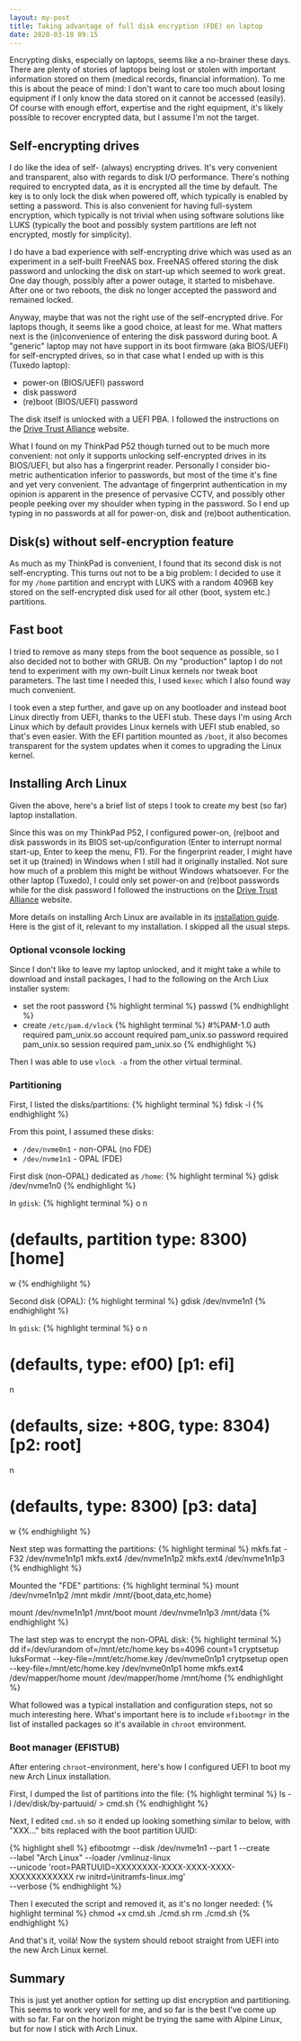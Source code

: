 ```yaml
---
layout: my-post
title: Taking advantage of full disk encryption (FDE) on laptop
date: 2020-03-18 09:15
---
```


Encrypting disks, especially on laptops, seems like a no-brainer these days.
There are plenty of stories of laptops being lost or stolen with important
information stored on them (medical records, financial information).  To me this
is about the peace of mind: I don't want to care too much about losing equipment
if I only know the data stored on it cannot be accessed (easily).  Of course
with enough effort, expertise and the right equipment, it's likely possible to
recover encrypted data, but I assume I'm not the target.

## Self-encrypting drives

I do like the idea of self- (always) encrypting drives.  It's very convenient
and transparent, also with regards to disk I/O performance.  There's nothing
required to encrypted data, as it is encrypted all the time by default.  The key
is to only lock the disk when powered off, which typically is enabled by setting
a password.  This is also convenient for having full-system encryption, which
typically is not trivial when using software solutions like LUKS (typically the
boot and possibly system partitions are left not encrypted, mostly for
simplicity).

I do have a bad experience with self-encrypting drive which was used as an
experiment in a self-built FreeNAS box.  FreeNAS offered storing the disk
password and unlocking the disk on start-up which seemed to work great.  One day
though, possibly after a power outage, it started to misbehave.  After one or
two reboots, the disk no longer accepted the password and remained locked.

Anyway, maybe that was not the right use of the self-encrypted drive.  For
laptops though, it seems like a good choice, at least for me.  What matters next
is the (in)convenience of entering the disk password during boot.  A "generic"
laptop may not have support in its boot firmware (aka BIOS/UEFI) for
self-encrypted drives, so in that case what I ended up with is this (Tuxedo
laptop):

* power-on (BIOS/UEFI) password
* disk password
* (re)boot (BIOS/UEFI) password

The disk itself is unlocked with a UEFI PBA.  I followed the instructions on the
[Drive Trust
Alliance](https://github.com/Drive-Trust-Alliance/sedutil/wiki/Encrypting-your-drive)
website.

What I found on my ThinkPad P52 though turned out to be much more convenient:
not only it supports unlocking self-encrypted drives in its BIOS/UEFI, but also
has a fingerprint reader.  Personally I consider bio-metric authentication
inferior to passwords, but most of the time it's fine and yet very convenient.
The advantage of fingerprint authentication in my opinion is apparent in the
presence of pervasive CCTV, and possibly other people peeking over my shoulder
when typing in the password.  So I end up typing in no passwords at all for
power-on, disk and (re)boot authentication.

## Disk(s) without self-encryption feature

As much as my ThinkPad is convenient, I found that its second disk is not
self-encrypting.  This turns out not to be a big problem: I decided to use it
for my `/home` partition and encrypt with LUKS with a random 4096B key stored on
the self-encrypted disk used for all other (boot, system etc.) partitions.

## Fast boot

I tried to remove as many steps from the boot sequence as possible, so I also
decided not to bother with GRUB.  On my "production" laptop I do not tend to
experiment with my own-built Linux kernels nor tweak boot parameters.  The last
time I needed this, I used `kexec` which I also found way much convenient.

I took even a step further, and gave up on any bootloader and instead boot Linux
directly from UEFI, thanks to the UEFI stub.  These days I'm using Arch Linux
which by default provides Linux kernels with UEFI stub enabled, so that's even
easier.  With the EFI partition mounted as `/boot`, it also becomes transparent
for the system updates when it comes to upgrading the Linux kernel.

## Installing Arch Linux

Given the above, here's a brief list of steps I took to create my best (so far)
laptop installation.

Since this was on my ThinkPad P52, I configured power-on, (re)boot and disk
passwords in its BIOS set-up/configuration (Enter to interrupt normal start-up,
Enter to keep the menu, F1).  For the fingerprint reader, I might have set it up
(trained) in Windows when I still had it originally installed.  Not sure how
much of a problem this might be without Windows whatsoever.  For the other
laptop (Tuxedo), I could only set power-on and (re)boot passwords while for the
disk password I followed the instructions on the [Drive Trust
Alliance](https://github.com/Drive-Trust-Alliance/sedutil/wiki/Encrypting-your-drive)
website.

More details on installing Arch Linux are available in its [installation
guide](https://wiki.archlinux.org/index.php/Installation_guide).  Here is the
gist of it, relevant to my installation.  I skipped all the usual steps.

### Optional vconsole locking

Since I don't like to leave my laptop unlocked, and it might take a while to
download and install packages, I had to the following on the Arch Liux installer
system:

- set the root password
{% highlight terminal %}
passwd
{% endhighlight %}
- create `/etc/pam.d/vlock`
{% highlight terminal %}
#%PAM-1.0
auth required pam_unix.so
account required pam_unix.so
password required pam_unix.so
session required pam_unix.so
{% endhighlight %}

Then I was able to use `vlock -a` from the other virtual terminal.

### Partitioning

First, I listed the disks/partitions:
{% highlight terminal %}
fdisk -l
{% endhighlight %}

From this point, I assumed these disks:
- `/dev/nvme0n1` - non-OPAL (no FDE)
- `/dev/nvme1n1` - OPAL (FDE)

First disk (non-OPAL) dedicated as `/home`:
{% highlight terminal %}
gdisk /dev/nvme1n0
{% endhighlight %}

In `gdisk`:
{% highlight terminal %}
o
n
# (defaults, partition type: 8300) [home]
w
{% endhighlight %}

Second disk (OPAL):
{% highlight terminal %}
gdisk /dev/nvme1n1
{% endhighlight %}

In `gdisk`:
{% highlight terminal %}
o
n
# (defaults, type: ef00) [p1: efi]
n
# (defaults, size: +80G, type: 8304) [p2: root]
n
# (defaults, type: 8300) [p3: data]
w
{% endhighlight %}

Next step was formatting the partitions:
{% highlight terminal %}
mkfs.fat -F32 /dev/nvme1n1p1
mkfs.ext4 /dev/nvme1n1p2
mkfs.ext4 /dev/nvme1n1p3
{% endhighlight %}

Mounted the "FDE" partitions:
{% highlight terminal %}
mount /dev/nvme1n1p2 /mnt
mkdir /mnt/{boot,data,etc,home}

mount /dev/nvme1n1p1 /mnt/boot
mount /dev/nvme1n1p3 /mnt/data
{% endhighlight %}

The last step was to encrypt the non-OPAL disk:
{% highlight terminal %}
dd if=/dev/urandom of=/mnt/etc/home.key bs=4096 count=1
cryptsetup luksFormat --key-file=/mnt/etc/home.key /dev/nvme0n1p1
crytpsetup open --key-file=/mnt/etc/home.key /dev/nvme0n1p1 home
mkfs.ext4 /dev/mapper/home
mount /dev/mapper/home /mnt/home
{% endhighlight %}

What followed was a typical installation and configuration steps, not so much
interesting here.  What's important here is to include `efibootmgr` in the list
of installed packages so it's available in `chroot` environment.

### Boot manager (EFISTUB)

After entering `chroot`-environment, here's how I configured UEFI to boot my new
Arch Linux installation.

First, I dumped the list of partitions into the file:
{% highlight terminal %}
ls -l /dev/disk/by-partuuid/ > cmd.sh
{% endhighlight %}

Next, I edited `cmd.sh` so it ended up looking something similar to below, with
"XXX..." bits replaced with the boot partition UUID:

{% highlight shell %}
efibootmgr --disk /dev/nvme1n1 --part 1 --create \
           --label "Arch Linux" --loader /vmlinuz-linux \
		   --unicode 'root=PARTUUID=XXXXXXXX-XXXX-XXXX-XXXX-XXXXXXXXXXXX rw initrd=\initramfs-linux.img' \
		   --verbose
{% endhighlight %}

Then I executed the script and removed it, as it's no longer needed:
{% highlight terminal %}
chmod +x cmd.sh
./cmd.sh
rm ./cmd.sh
{% endhighlight %}

And that's it, voilà!  Now the system should reboot straight from UEFI into the
new Arch Linux kernel.

## Summary

This is just yet another option for setting up dist encryption and
partitioning.  This seems to work very well for me, and so far is the best I've
come up with so far.  Far on the horizon might be trying the same with Alpine
Linux, but for now I stick with Arch Linux.
